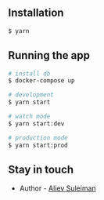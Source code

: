 ## Installation

```bash
$ yarn
```

## Running the app

```bash
# install db
$ docker-compose up
```
```bash
# development
$ yarn start

# watch mode
$ yarn start:dev

# production mode
$ yarn start:prod
```

## Stay in touch
- Author - [Aliev Suleiman](https://github.com/karmaKiller3352)


